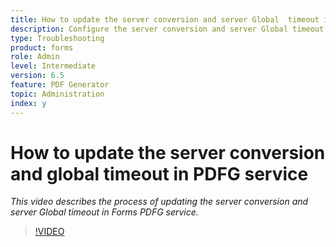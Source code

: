 ```yaml
---
title: How to update the server conversion and server Global  timeout in PDFG service
description: Configure the server conversion and server Global timeout for PDF Generator
type: Troubleshooting
product: forms 
role: Admin 
level: Intermediate
version: 6.5
feature: PDF Generator
topic: Administration 
index: y
---
```


# How to update the server conversion and global timeout in PDFG service

*This video describes the process of updating the server conversion and server Global  timeout in Forms PDFG service.*

>[!VIDEO](https://video.tv.adobe.com/v/335514?quality=9&learn=on)

